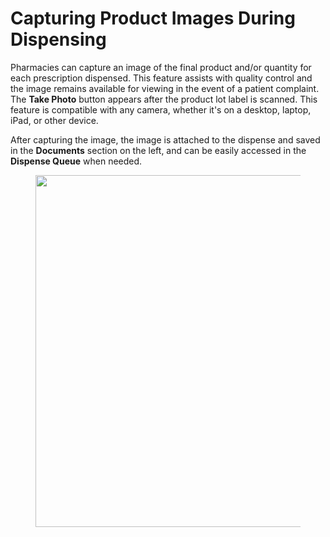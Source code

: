 # Capturing Product Images During Dispensing

Pharmacies can capture an image of the final product and/or quantity for each prescription dispensed. This feature assists with quality control and the image remains available for viewing in the event of a patient complaint. The **Take Photo** button appears after the product lot label is scanned. This feature is compatible with any camera, whether it's on a desktop, laptop, iPad, or other device.

After capturing the image, the image is attached to the dispense and saved in the **Documents** section on the left, and can be easily accessed in the **Dispense Queue** when needed.

<figure><img src="https://lh7-rt.googleusercontent.com/docsz/AD_4nXdV5tU-T4PyaknIyWsGpF3XLvGu5LFmt-iooYf2P-B3ETa3pQYPZIwGAR5OLX4UglG7rM5hdMcqLHt2TQpsbJBij8JHwjIwbL5b-eI-GAnanuAvkjaP_0sDayT4SoRialRO5owpoRyEmrYoQ37MoIr6Pp4z?key=Clo9Y0mgwpit5L1Dt6j27A" alt="" width="563"><figcaption></figcaption></figure>
